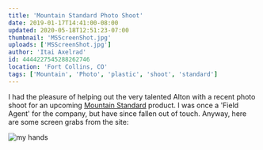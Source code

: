 ```yaml
---
title: 'Mountain Standard Photo Shoot'
date: 2019-01-17T14:41:00-08:00
updated: 2020-05-18T12:51:23-07:00
thumbnail: 'MSScreenShot.jpg'
uploads: ['MSScreenShot.jpg']
author: 'Itai Axelrad'
id: 4444227545288262746
location: 'Fort Collins, CO'
tags: ['Mountain', 'Photo', 'plastic', 'shoot', 'standard']
---
```

I had the pleasure of helping out the very talented Alton with a recent photo shoot for an upcoming [Mountain Standard](https://mountainstandard.com/) product. I was once a 'Field Agent' for the company, but have since fallen out of touch. Anyway, here are some screen grabs from the site:

![my hands](uploads/MSScreenShot.jpg)
